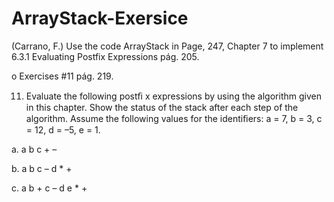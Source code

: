 # ArrayStack-Exersice

(Carrano, F.) Use the code ArrayStack in Page, 247, Chapter 7 to implement 6.3.1
Evaluating Postfix Expressions pág. 205.

o Exercises #11 pág. 219. 

11. Evaluate the following postﬁ x expressions by using the algorithm given in this chapter. Show the status of 
the stack after each step of the algorithm. Assume the following values for the identiﬁers: 
a = 7, b = 3, c = 12, d = –5, e = 1.

a.    a b c + – 

b.    a b c   – d * +    

c.    a b + c – d e * +   

